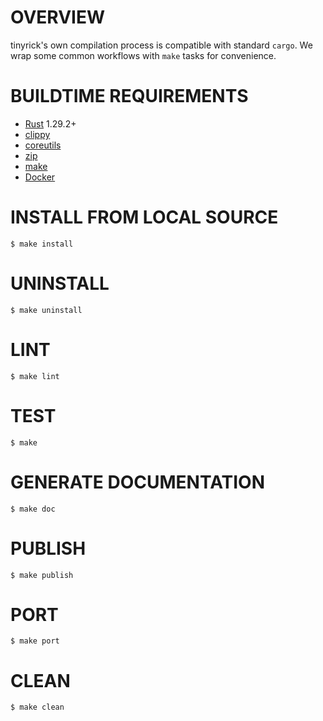 # OVERVIEW

tinyrick's own compilation process is compatible with standard `cargo`. We wrap some common workflows with `make` tasks for convenience.

# BUILDTIME REQUIREMENTS

* [Rust](https://www.rust-lang.org/en-US/) 1.29.2+
* [clippy](https://github.com/rust-lang-nursery/rust-clippy)
* [coreutils](https://www.gnu.org/software/coreutils/coreutils.html)
* [zip](https://linux.die.net/man/1/zip)
* [make](https://www.gnu.org/software/make/)
* [Docker](https://www.docker.com/)

# INSTALL FROM LOCAL SOURCE

```console
$ make install
```

# UNINSTALL

```console
$ make uninstall
```

# LINT

```console
$ make lint
```

# TEST

```console
$ make
```

# GENERATE DOCUMENTATION

```console
$ make doc
```

# PUBLISH

```console
$ make publish
```

# PORT

```console
$ make port
```

# CLEAN

```console
$ make clean
```
